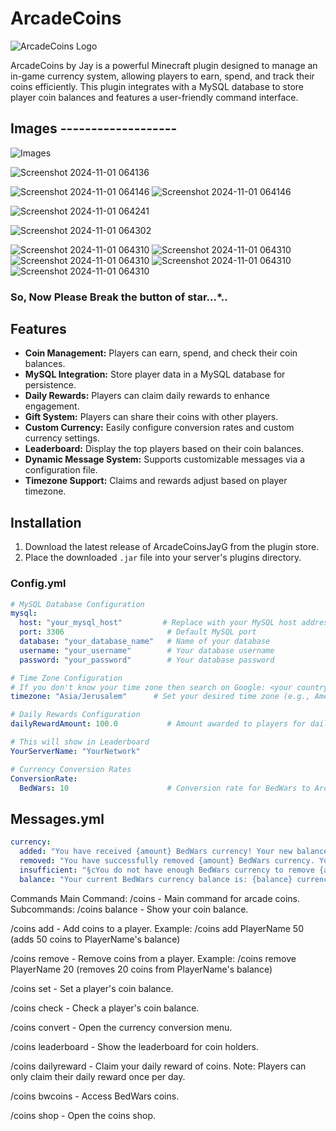 # ArcadeCoins
![ArcadeCoins Logo](./images/b/Arcade%20Coins%20-%20Custom%20Currency%20&%20Conversion%20System.jpg)  <!-- Replace with your actual image link -->

ArcadeCoins by Jay is a powerful Minecraft plugin designed to manage an in-game currency system, allowing players to earn, spend, and track their coins efficiently. This plugin integrates with a MySQL database to store player coin balances and features a user-friendly command interface.

## Images -------------------
![Images](./images/Screenshot%202024-11-01%20064054.png)

  ![Screenshot 2024-11-01 064136](./images/Screenshot%202024-11-01%20064136.png)


  ![Screenshot 2024-11-01 064146](./images/Screenshot%202024-11-01%20064146.png)
  ![Screenshot 2024-11-01 064146](./images/Screenshot%202024-11-01%20064241.png)


  ![Screenshot 2024-11-01 064241](./images/Screenshot%202024-11-01%20064302.png)


  ![Screenshot 2024-11-01 064302](./images/Screenshot%202024-11-01%20064310.png)


  ![Screenshot 2024-11-01 064310](./images/Screenshot%202024-11-01%20064318.png)
  ![Screenshot 2024-11-01 064310](./images/Screenshot%202024-11-01%20064325.png)
  ![Screenshot 2024-11-01 064310](./images/Screenshot%202024-11-01%20064337.png)
  ![Screenshot 2024-11-01 064310](./images/Screenshot%202024-11-01%20064346.png)
  ![Screenshot 2024-11-01 064310](./images/Screenshot%202024-11-01%20064504.png)

### **So, Now Please Break the button of star...*..**

## Features
- **Coin Management:** Players can earn, spend, and check their coin balances.
- **MySQL Integration:** Store player data in a MySQL database for persistence.
- **Daily Rewards:** Players can claim daily rewards to enhance engagement.
- **Gift System:** Players can share their coins with other players.
- **Custom Currency:** Easily configure conversion rates and custom currency settings.
- **Leaderboard:** Display the top players based on their coin balances.
- **Dynamic Message System:** Supports customizable messages via a configuration file.
- **Timezone Support:** Claims and rewards adjust based on player timezone.

## Installation
1. Download the latest release of ArcadeCoinsJayG from the plugin store.
2. Place the downloaded `.jar` file into your server's plugins directory.

### Config.yml
```yaml
# MySQL Database Configuration
mysql:
  host: "your_mysql_host"         # Replace with your MySQL host address
  port: 3306                       # Default MySQL port
  database: "your_database_name"   # Name of your database
  username: "your_username"        # Your database username
  password: "your_password"        # Your database password

# Time Zone Configuration
# If you don't know your time zone then search on Google: <your country name or your state> time zone
timezone: "Asia/Jerusalem"      # Set your desired time zone (e.g., America/New_York)

# Daily Rewards Configuration
dailyRewardAmount: 100.0           # Amount awarded to players for daily login rewards

# This will show in Leaderboard
YourServerName: "YourNetwork"

# Currency Conversion Rates
ConversionRate:
  BedWars: 10                      # Conversion rate for BedWars to Arcade Coins
```
## Messages.yml
```yaml
currency:
  added: "You have received {amount} BedWars currency! Your new balance is: {newBalance} currency."
  removed: "You have successfully removed {amount} BedWars currency. Your new balance is: {newBalance} currency."
  insufficient: "§cYou do not have enough BedWars currency to remove {amount}. Your current balance is: {currentBalance} currency."
  balance: "Your current BedWars currency balance is: {balance} currency."
```
Commands
Main Command:
/coins - Main command for arcade coins.
Subcommands:
/coins balance - Show your coin balance.

/coins add <player> <amount> - Add coins to a player.
Example: /coins add PlayerName 50 (adds 50 coins to PlayerName's balance)

/coins remove <player> <amount> - Remove coins from a player.
Example: /coins remove PlayerName 20 (removes 20 coins from PlayerName's balance)

/coins set <player> <amount> - Set a player's coin balance.

/coins check <player> - Check a player's coin balance.

/coins convert - Open the currency conversion menu.

/coins leaderboard - Show the leaderboard for coin holders.

/coins dailyreward - Claim your daily reward of coins.
Note: Players can only claim their daily reward once per day.

/coins bwcoins - Access BedWars coins.

/coins shop - Open the coins shop.